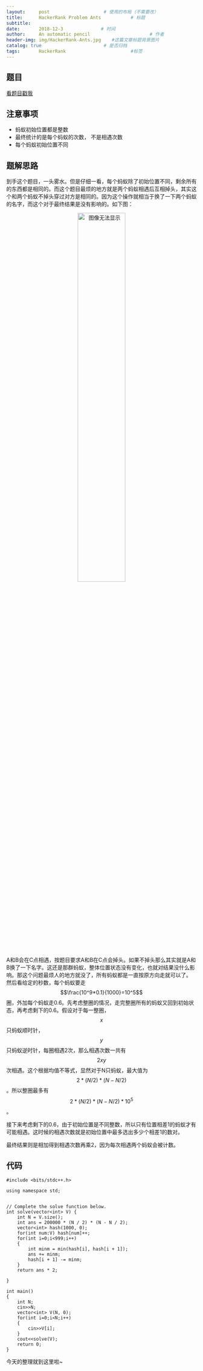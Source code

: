 ```yaml
---
layout:     post                    # 使用的布局（不需要改）
title:      HackerRank Problem Ants           # 标题 
subtitle:   
date:       2018-12-3              # 时间
author:     An automatic pencil                      # 作者
header-img: img/HackerRank-Ants.jpg    #这篇文章标题背景图片
catalog: true                       # 是否归档
tags:       HackerRank                        #标签
---
```


## 题目

<a href='https://www.hackerrank.com/challenges/ants/problem'> 看题目戳我 </a>

## 注意事项
* 蚂蚁初始位置都是整数
* 最终统计的是每个蚂蚁的次数， 不是相遇次数
* 每个蚂蚁初始位置不同

## 题解思路
到手这个题目，一头雾水。但是仔细一看，每个蚂蚁除了初始位置不同，剩余所有的东西都是相同的。而这个题目最烦的地方就是两个蚂蚁相遇后互相掉头，其实这个和两个蚂蚁不掉头穿过对方是相同的。因为这个操作就相当于换了一下两个蚂蚁的名字，而这个对于最终结果是没有影响的。如下图：

<div  align="center">    
    <img src="https://s1.ax1x.com/2018/12/03/FKRdJI.png" width = "50%" height = "50%" alt="图像无法显示" />
</div>

A和B会在C点相遇，按题目要求A和B在C点会掉头。如果不掉头那么其实就是A和B换了一下名字。这还是那群蚂蚁，整体位置状态没有变化，也就对结果没什么影响。那这个问题最烦人的地方就没了，所有蚂蚁都是一直按原方向走就可以了。
然后看给定的秒数，每个蚂蚁要走$$\frac{10^9*0.1}{1000}=10^5$$圈，外加每个蚂蚁走0.6。先考虑整圈的情况，走完整圈所有的蚂蚁又回到初始状态，再考虑剩下的0.6。假设对于每一整圈，$$x$$只蚂蚁顺时针，$$y$$只蚂蚁逆时针，每圈相遇2次，那么相遇次数一共有$$2xy$$次相遇。这个根据均值不等式，显然对于N只蚂蚁，最大值为$$2*(N/2)*(N-N/2)$$。所以整圈最多有$$2*(N/2)*(N-N/2)*10^5$$。

接下来考虑剩下的0.6，由于初始位置是不同整数，所以只有位置相差1的蚂蚁才有可能相遇。这时候的相遇次数就是初始位置中最多选出多少个相差1的数对。

最终结果则是相加得到相遇次数再乘2，因为每次相遇两个蚂蚁会被计数。

## 代码

    #include <bits/stdc++.h>

    using namespace std;


    // Complete the solve function below.
    int solve(vector<int> V) {
        int N = V.size();
        int ans = 200000 * (N / 2) * (N - N / 2);
        vector<int> hash(1000, 0);
        for(int num:V) hash[num]++;
        for(int i=0;i<999;i++)
        {
            int minm = min(hash[i], hash[i + 1]);
            ans += minm;
            hash[i + 1] -= minm;
        }
        return ans * 2;

    }

    int main()
    {
        int N;
        cin>>N;
        vector<int> V(N, 0);
        for(int i=0;i<N;i++)
        {
            cin>>V[i];
        }
        cout<<solve(V);
        return 0;
    }


今天的整理就到这里啦~